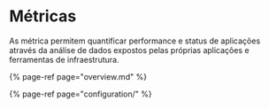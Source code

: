 # Métricas

As métrica permitem quantificar performance e status de aplicações através da análise de dados expostos pelas próprias aplicações e ferramentas de infraestrutura.

{% page-ref page="overview.md" %}

{% page-ref page="configuration/" %}

